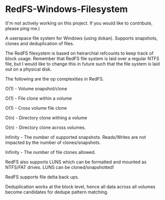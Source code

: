 # RedFS-Windows-Filesystem

(I'm not actively working on this project. If you would like to contribute, please ping me.)

A userspace file system for Windows (using dokan). Supports snapshots, clones and deduplication of files.

The RedFS filesystem is based on heirarchial refcounts to keep track of block usage. Remember that RedFS file system is laid over a regular NTFS file, but I would like to change this in future such that the file system is laid out on a physical disk.

The following are the op complexities in RedFS.

O(1) - Volume snapshot/clone

O(1) - File clone within a volume

O(1) - Cross volume file clone

O(n) - Directory clone withing a volume

O(n) - Directory clone across volumes.


Infinity - The number of supported snapshots. Reads/Writes are not impacted by the number of clones/snapshots.

Infinity - The number of file clones allowed.

RedFS also supports LUNS which can be formatted and mounted as NTFS/FAT drives. LUNS can be cloned/snapshotted!

RedFS supports file delta back ups.

Deduplication works at the block level, hence all data across all volumes become candidates for dedupe pattern matching. 

